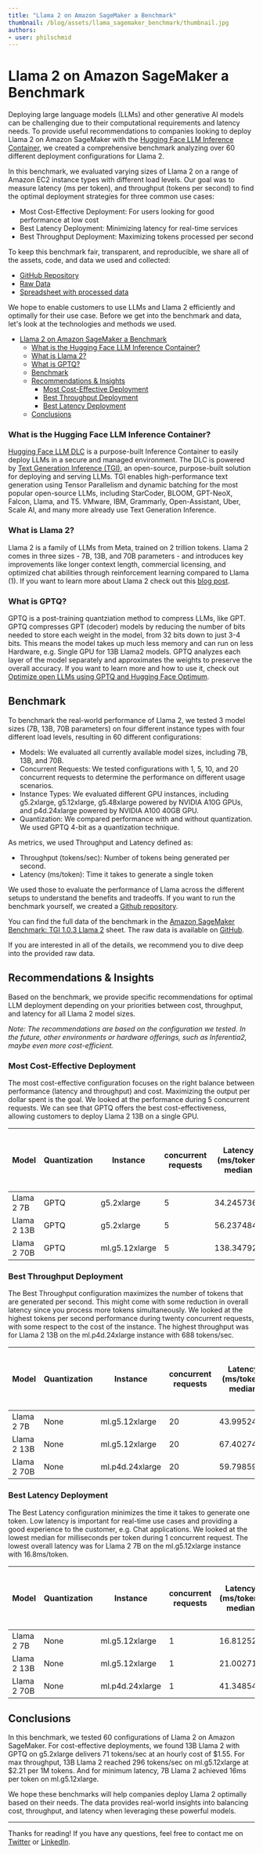 ```yaml
---
title: "Llama 2 on Amazon SageMaker a Benchmark" 
thumbnail: /blog/assets/llama_sagemaker_benchmark/thumbnail.jpg
authors:
- user: philschmid
---
```


# Llama 2 on Amazon SageMaker a Benchmark

<!-- {blog_metadata} -->
<!-- {authors} -->

Deploying large language models (LLMs) and other generative AI models can be challenging due to their computational requirements and latency needs. To provide useful recommendations to companies looking to deploy Llama 2 on Amazon SageMaker with the [Hugging Face LLM Inference Container](https://huggingface.co/blog/sagemaker-huggingface-llm), we created a comprehensive benchmark analyzing over 60 different deployment configurations for Llama 2.

In this benchmark, we evaluated varying sizes of Llama 2 on a range of Amazon EC2 instance types with different load levels. Our goal was to measure latency (ms per token), and throughput (tokens per second) to find the optimal deployment strategies for three common use cases:

- Most Cost-Effective Deployment: For users looking for good performance at low cost
- Best Latency Deployment: Minimizing latency for real-time services
- Best Throughput Deployment: Maximizing tokens processed per second

To keep this benchmark fair, transparent, and reproducible, we share all of the assets, code, and data we used and collected: 

- [GitHub Repository](https://github.com/philschmid/text-generation-inference-tests/tree/master/sagemaker_llm_container)
- [Raw Data](https://github.com/philschmid/text-generation-inference-tests/tree/master/results/sagemaker)
- [Spreadsheet with processed data](https://docs.google.com/spreadsheets/d/1PBjw6aG3gPaoxd53vp7ZtCdPngExi2vWPC0kPZXaKlw/edit?usp=sharing)

We hope to enable customers to use LLMs and Llama 2 efficiently and optimally for their use case. Before we get into the benchmark and data, let's look at the technologies and methods we used. 

- [Llama 2 on Amazon SageMaker a Benchmark](#llama-2-on-amazon-sagemaker-a-benchmark)
    - [What is the Hugging Face LLM Inference Container?](#what-is-the-hugging-face-llm-inference-container)
    - [What is Llama 2?](#what-is-llama-2)
    - [What is GPTQ?](#what-is-gptq)
  - [Benchmark](#benchmark)
  - [Recommendations \& Insights](#recommendations--insights)
    - [Most Cost-Effective Deployment](#most-cost-effective-deployment)
    - [Best Throughput Deployment](#best-throughput-deployment)
    - [Best Latency Deployment](#best-latency-deployment)
  - [Conclusions](#conclusions)


### What is the Hugging Face LLM Inference Container?

[Hugging Face LLM DLC](https://huggingface.co/blog/sagemaker-huggingface-llm) is a purpose-built Inference Container to easily deploy LLMs in a secure and managed environment. The DLC is powered by [Text Generation Inference (TGI)](https://github.com/huggingface/text-generation-inference), an open-source, purpose-built solution for deploying and serving LLMs. TGI enables high-performance text generation using Tensor Parallelism and dynamic batching for the most popular open-source LLMs, including StarCoder, BLOOM, GPT-NeoX, Falcon, Llama, and T5. VMware, IBM, Grammarly, Open-Assistant, Uber, Scale AI, and many more already use Text Generation Inference.

### What is Llama 2?

Llama 2 is a family of LLMs from Meta, trained on 2 trillion tokens. Llama 2 comes in three sizes - 7B, 13B, and 70B parameters - and introduces key improvements like longer context length, commercial licensing, and optimized chat abilities through reinforcement learning compared to Llama (1). If you want to learn more about Llama 2 check out this [blog post](https://huggingface.co/blog/llama2). 

### What is GPTQ?

GPTQ is a post-training quantziation method to compress LLMs, like GPT. GPTQ compresses GPT (decoder) models by reducing the number of bits needed to store each weight in the model, from 32 bits down to just 3-4 bits. This means the model takes up much less memory and can run on less Hardware, e.g. Single GPU for 13B Llama2 models. GPTQ analyzes each layer of the model separately and approximates the weights to preserve the overall accuracy. If you want to learn more and how to use it, check out [Optimize open LLMs using GPTQ and Hugging Face Optimum](https://www.philschmid.de/gptq-llama).

## Benchmark

To benchmark the real-world performance of Llama 2, we tested 3 model sizes (7B, 13B, 70B parameters) on four different instance types with four different load levels, resulting in 60 different configurations:

- Models: We evaluated all currently available model sizes, including 7B, 13B, and 70B.
- Concurrent Requests: We tested configurations with 1, 5, 10, and 20 concurrent requests to determine the performance on different usage scenarios.
- Instance Types: We evaluated different GPU instances, including g5.2xlarge, g5.12xlarge, g5.48xlarge powered by NVIDIA A10G GPUs, and p4d.24xlarge powered by NVIDIA A100 40GB GPU.
- Quantization: We compared performance with and without quantization. We used GPTQ 4-bit as a quantization technique.

As metrics, we used Throughput and Latency defined as: 

- Throughput (tokens/sec): Number of tokens being generated per second.
- Latency (ms/token): Time it takes to generate a single token

We used those to evaluate the performance of Llama across the different setups to understand the benefits and tradeoffs. If you want to run the benchmark yourself, we created a [Github repository](https://github.com/philschmid/text-generation-inference-tests/tree/master/sagemaker_llm_container). 

You can find the full data of the benchmark in the [Amazon SageMaker Benchmark: TGI 1.0.3 Llama 2](https://docs.google.com/spreadsheets/d/1PBjw6aG3gPaoxd53vp7ZtCdPngExi2vWPC0kPZXaKlw/edit#gid=0) sheet. The raw data is available on [GitHub](https://github.com/philschmid/text-generation-inference-tests/tree/master/results/sagemaker). 

If you are interested in all of the details, we recommend you to dive deep into the provided raw data. 

## Recommendations & Insights

Based on the benchmark, we provide specific recommendations for optimal LLM deployment depending on your priorities between cost, throughput, and latency for all Llama 2 model sizes. 

*Note: The recommendations are based on the configuration we tested. In the future, other environments or hardware offerings, such as Inferentia2, maybe even more cost-efficient.*

### Most Cost-Effective Deployment

The most cost-effective configuration focuses on the right balance between performance (latency and throughput) and cost. Maximizing the output per dollar spent is the goal. We looked at the performance during 5 concurrent requests. We can see that GPTQ offers the best cost-effectiveness, allowing customers to deploy Llama 2 13B on a single GPU. 

| Model       | Quantization | Instance       | concurrent requests | Latency (ms/token) median | Throughput (tokens/second) | On-demand cost ($/h) in us-west-2 | Time to generate 1 M tokens (minutes) | cost to generate 1M tokens ($) |
| ----------- | ------------ | -------------- | ------------------- | ------------------------- | -------------------------- | --------------------------------- | ------------------------------------- | ------------------------------ |
| Llama 2 7B  | GPTQ         | g5.2xlarge     | 5                   | 34.245736                 | 120.0941633                | $1.52                             | 138.78                                | $3.50                          |
| Llama 2 13B | GPTQ         | g5.2xlarge     | 5                   | 56.237484                 | 71.70560104                | $1.52                             | 232.43                                | $5.87                          |
| Llama 2 70B | GPTQ         | ml.g5.12xlarge | 5                   | 138.347928                | 33.33372399                | $7.09                             | 499.99                                | $59.08                         |

### Best Throughput Deployment

The Best Throughput configuration maximizes the number of tokens that are generated per second. This might come with some reduction in overall latency since you process more tokens simultaneously. We looked at the highest tokens per second performance during twenty concurrent requests, with some respect to the cost of the instance. The highest throughput was for Llama 2 13B on the ml.p4d.24xlarge instance with 688 tokens/sec.

| Model       | Quantization | Instance        | concurrent requests | Latency (ms/token) median | Throughput (tokens/second) | On-demand cost ($/h) in us-west-2 | Time to generate 1 M tokens (minutes) | cost to generate 1M tokens ($) |
| ----------- | ------------ | --------------- | ------------------- | ------------------------- | -------------------------- | --------------------------------- | ------------------------------------- | ------------------------------ |
| Llama 2 7B  | None         | ml.g5.12xlarge  | 20                  | 43.99524                  | 449.9423027                | $7.09                             | 37.04                                 | $4.38                          |
| Llama 2 13B | None         | ml.g5.12xlarge  | 20                  | 67.4027465                | 295.6378071                | $7.09                             | 18.72                                 | $2.21                          |
| Llama 2 70B | None         | ml.p4d.24xlarge | 20                  | 59.798591                 | 321.5369158                | $37.69                            | 16.61                                 | $10.43                         |

### Best Latency Deployment

The Best Latency configuration minimizes the time it takes to generate one token. Low latency is important for real-time use cases and providing a good experience to the customer, e.g. Chat applications. We looked at the lowest median for milliseconds per token during 1 concurrent request. The lowest overall latency was for Llama 2 7B on the ml.g5.12xlarge instance with 16.8ms/token.

| Model       | Quantization | Instance        | concurrent requests | Latency (ms/token) median | Thorughput (tokens/second) | On-demand cost ($/h) in us-west-2 | Time to generate 1 M tokens (minutes) | cost to generate 1M tokens ($) |
| ----------- | ------------ | --------------- | ------------------- | ------------------------- | -------------------------- | --------------------------------- | ------------------------------------- | ------------------------------ |
| Llama 2 7B  | None         | ml.g5.12xlarge  | 1                   | 16.812526                 | 61.45733054                | $7.09                             | 271.19                                | $32.05                         |
| Llama 2 13B | None         | ml.g5.12xlarge  | 1                   | 21.002715                 | 47.15736567                | $7.09                             | 353.43                                | $41.76                         |
| Llama 2 70B | None         | ml.p4d.24xlarge | 1                   | 41.348543                 | 24.5142928                 | $37.69                            | 679.88                                | $427.05                        |

## Conclusions

In this benchmark, we tested 60 configurations of Llama 2 on Amazon SageMaker. For cost-effective deployments, we found 13B Llama 2 with GPTQ on g5.2xlarge delivers 71 tokens/sec at an hourly cost of $1.55. For max throughput, 13B Llama 2 reached 296 tokens/sec on ml.g5.12xlarge at $2.21 per 1M tokens. And for minimum latency, 7B Llama 2 achieved 16ms per token on ml.g5.12xlarge. 

We hope these benchmarks will help companies deploy Llama 2 optimally based on their needs. The data provides real-world insights into balancing cost, throughput, and latency when leveraging these powerful models.


---

Thanks for reading! If you have any questions, feel free to contact me on [Twitter](https://twitter.com/_philschmid) or [LinkedIn](https://www.linkedin.com/in/philipp-schmid-a6a2bb196/).